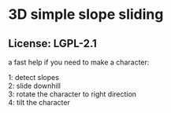 # 3D simple slope sliding
## License: LGPL-2.1

a fast help if you need to make a character:

1: detect slopes  
2: slide downhill  
3: rotate the character to right direction  
4: tilt the character  
